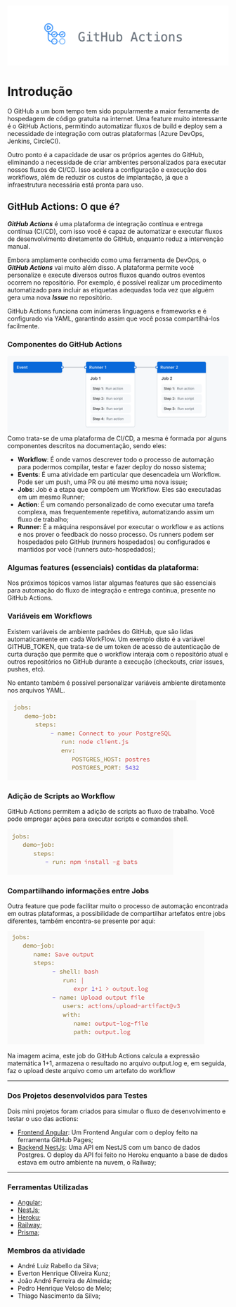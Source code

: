 ![GitHub Actions imagem cabeçalho](./img/image.png)

# Introdução

O GitHub a um bom tempo tem sido popularmente a maior ferramenta de hospedagem de código gratuita na internet. Uma feature muito interessante é o GitHub Actions, permitindo automatizar fluxos de build e deploy sem a necessidade de integração com outras plataformas (Azure DevOps, Jenkins, CircleCI).

Outro ponto é a capacidade de usar os próprios agentes do GitHub, eliminando a necessidade de criar ambientes personalizados para executar nossos fluxos de CI/CD. Isso acelera a configuração e execução dos workflows, além de reduzir os custos de implantação, já que a infraestrutura necessária está pronta para uso.

## GitHub Actions: O que é?

***GitHub Actions*** é uma plataforma de integração contínua e entrega contínua (CI/CD), com isso você é capaz de automatizar e executar fluxos de desenvolvimento diretamente do GitHub, enquanto reduz a intervenção manual.

Embora amplamente conhecido como uma ferramenta de DevOps, o ***GitHub Actions*** vai muito além disso. A plataforma permite você personalize e execute diversos outros fluxos quando outros eventos ocorrem no repositório. Por exemplo, é possível realizar um procedimento automatizado para incluir as etiquetas adequadas toda vez que alguém gera uma nova ***Issue*** no repositório.

GitHub Actions funciona com inúmeras linguagens e frameworks e é configurado via YAML, garantindo assim que você possa compartilhá-los facilmente.

### Componentes do GitHub Actions
![alt text](./img/github-actions-components.png)
Como trata-se de uma plataforma de CI/CD, a mesma é formada por alguns componentes descritos na documentação, sendo eles:

 - **Workflow**: É onde vamos descrever todo o processo de automação para podermos compilar, testar e fazer deploy do nosso sistema;
 - **Events**: É uma atividade em particular que desencadeia um Workflow. Pode ser um push, uma PR ou até mesmo uma nova issue;
 - **Jobs**: Job é a etapa que compõem um Workflow. Eles são executadas em um mesmo Runner;
 - **Action**:  É um comando personalizado de como executar uma tarefa complexa, mas frequentemente repetitiva, automatizando assim um fluxo de trabalho;
 - **Runner**: É a máquina responsável por executar o workflow e as actions e nos prover o feedback do nosso processo. Os runners podem ser hospedados pelo GitHub (runners hospedados) ou configurados e mantidos por você (runners auto-hospedados);

### Algumas features (essenciais) contidas da plataforma:

Nos próximos tópicos vamos listar algumas features que são essenciais para automação do fluxo de integração e entrega contínua, presente no GitHub Actions.

### Variáveis em Workflows

Existem variáveis de ambiente padrões do GitHub, que são lidas automaticamente em cada WorkFlow. Um exemplo disto é a variável GITHUB_TOKEN, que trata-se de um token de acesso de autenticação de curta duração que permite que o workflow interaja com o repositório atual e outros repositórios no GitHub durante a execução (checkouts, criar issues, pushes, etc).

No entanto também é possível personalizar variáveis ambiente diretamente nos arquivos YAML.

![Definindo variáveis de ambiente em um workflow](./img/variable-in-workflows.png)

### Adição de Scripts ao Workflow

GitHub Actions permitem a adição de scripts ao fluxo de trabalho. Você pode empregar ações para executar scripts e comandos shell.

![Rodando npm install em um job](./img/script-github-actions.png)

### Compartilhando informações entre Jobs

Outra feature que pode facilitar muito o processo de automação encontrada em outras plataformas, a possibilidade de compartilhar artefatos entre jobs diferentes, também encontra-se presente por aqui:

![Preservando dado entre jobs](./img/sharing-data-jobs.png)

Na imagem acima, este job do GitHub Actions calcula a expressão matemática 1+1, armazena o resultado no arquivo output.log e, em seguida, faz o upload deste arquivo como um artefato do workflow
________________________________

### Dos Projetos desenvolvidos para Testes

Dois mini projetos foram criados para simular o fluxo de desenvolvimento e testar o uso das actions:

 - [Frontend Angular](https://github.com/biduco07/IFMT-Devops-AOMS): Um Frontend Angular com o deploy feito na ferramenta GitHub Pages;
 - [Backend NestJs](https://github.com/tonkunz/ifmt-articles-api): Uma API em NestJS com um banco de dados Postgres. O deploy da API foi feito no Heroku enquanto a base de dados estava em outro ambiente na nuvem, o Railway;

________

### Ferramentas Utilizadas

 - [Angular](https://angular.dev/);
 - [NestJs](https://nestjs.com/);
 - [Heroku](https://dashboard.heroku.com/);
 - [Railway](https://railway.app/);
 - [Prisma](https://www.prisma.io/);

 ### Membros da atividade

- André Luiz Rabello da Silva;
- Everton Henrique Oliveira Kunz;
- João André Ferreira de Almeida;
- Pedro Henrique Veloso de Melo;
- Thiago Nascimento da Silva;